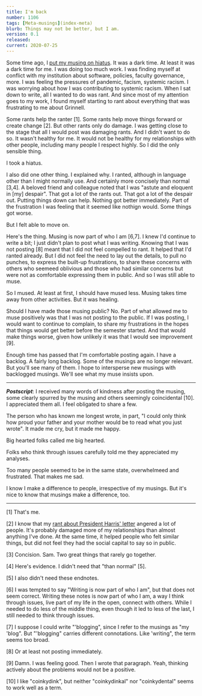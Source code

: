 ```yaml
---
title: I'm back
number: 1106
tags: [Meta-musings](index-meta)
blurb: Things may not be better, but I am.
version: 0.1
released: 
current: 2020-07-25
---
```

Some time ago, I [put my musing on hiatus](on-hiatus-2020-07-23).  It
was a dark time.  At least it was a dark time for me.  I was doing too
much work.  I was finding myself at conflict with my institution about
software, policies, faculty governance, more.  I was feeling the
pressures of pandemic, facism, systemic racism.  I was worrying about
how I was contributing to systemic racism.  When I sat down to write,
all I wanted to do was rant.  And since most of my attention goes to
my work, I found myself starting to rant about everything that was
frustrating to me about Grinnell.

Some rants help the ranter [1].  Some rants help move things forward
or create change [2].  But other rants only do damage.  I was getting
close to the stage that all I would post was damaging rants.  And
I didn't want to do so.  It wasn't healthy for me.  It would not
be healthy for my relationships with other people, including many
people I respect highly.  So I did the only sensible thing.

I took a hiatus.

I also did one other thing.  I explained why.  I ranted, although
in language other than I might normally use.  And certainly more
concisely than normal [3,4].  A beloved friend and colleague noted
that I was "astute and eloquent in [my] despair".  That got a lot
of the rants out.  That got a lot of the despair out.  Putting
things down can help.  Nothing got better immediately.  Part of the
frustration I was feeling that it seemed like nothign would.  Some
things got worse.

But I felt able to move on.

Here's the thing.  Musing is now part of who I am [6,7].  I knew I'd
continue to write a bit; I just didn't plan to post what I was
writing.  Knowing that I was not posting [8] meant that I did not
feel compelled to rant.  It helped that I'd ranted already.  But I
did not feel the need to lay out the details, to pull no punches,
to express the built-up frustrations, to share these concerns with
others who seemeed oblivious and those who had similar concerns but
were not as comfortable expressing them in public.  And so I was
still able to muse.

So I mused.  At least at first, I should have mused less.  Musing
takes time away from other activities.  But it was healing.

Should I have made those musing public?  No.  Part of what allowed
me to muse positively was that I was not posting to the public.  If
I was posting, I would want to continue to complain, to share my
frustrations in the hopes that things would get better before the
semester started.  And that would make things worse, given how
unlikely it was that I would see improvement [9].

Enough time has passed that I'm comfortable posting again.  I have
a backlog.  A fairly long backlog.  Some of the musings are no
longer relevant.  But you'll see many of them.  I hope to intersperse
new musings with backlogged musings.  We'll see what my muse insists
upon.

---

**_Postscript_**: I received many words of kindness after posting the
musing, some clearly spurred by the musing and others seemingly
coincidental [10].  I appreciated them all. I feel obligated to share
a few.

The person who has known me longest wrote, in part, "I could only
think how proud your father and your mother would be to read what
you just wrote".  It made me cry, but it made me happy.

Big hearted folks called me big hearted.

Folks who think through issues carefully told me they appreciated
my analyses.

Too many people seemed to be in the same state, overwhelmeed and
frustrated.  That makes me sad.

I know I make a difference to people, irrespective of my musings.
But it's nice to know that musings make a difference, too.

---

[1] That's me.

[2] I know that my [rant about President Harris'
letter](inclusion-2020-07-22) angered a lot of people.  It's probably
damaged more of my relationships than almost anything I've done.
At the same time, it helped people who felt similar things, but did
not feel they had the social capital to say so in public.

[3] Concision.  Sam.  Two great things that rarely go together.

[4] Here's evidence.  I didn't need that "than normal" [5].  

[5] I also didn't need these endnotes.

[6] I was tempted to say "Writing is now part of who I am", but that
does not seem correct.  Writing these notes is now part of who I am,
a way I think through issues, live part of my life in the open,
connect with others.  While I needed to do less of the middle thing,
even though it led to less of the last, I still needed to think
through issues.

[7] I suppose I could write "'blogging", since I refer to the musings
as "my 'blog".  But "'blogging" carries different connotations.  Like
'writing", the term seems too broad.

[8] Or at least not posting immediately.

[9] Damn.  I was feeling good.  Then I wrote that paragraph.  Yeah,
thinking actively about the problems would not be a positive.

[10] I like "coinkydink", but neither "coinkydinkal" nor "coinkydental" 
seems to work well as a term.
